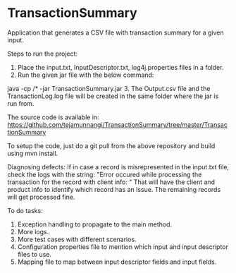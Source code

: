 # TransactionSummary
Application that generates a CSV file with transaction summary for a given input.

Steps to run the project:

1. Place the input.txt, InputDescriptor.txt, log4j.properties files in a folder.
2. Run the given jar file with the below command:

java -cp <folder in which config files are copied>/* -jar TransactionSummary.jar
3. The Output.csv file and the TransactionLog.log file will be created in the same folder where the jar is run from.

The source code is available in: 
https://github.com/tejamunnangi/TransactionSummary/tree/master/TransactionSummary

To setup the code, just do a git pull from the above repository and build using mvn install.

Diagnosing defects:
If in case a record is misrepresented in the input.txt file, check the logs with the string: "Error occured while processing the transaction for the record with client info: "
That will have the client and product info to identify which record has an issue.
The remaining records will get processed fine.

To do tasks:

1. Exception handling to propagate to the main method.
2. More logs.
3. More test cases with different scenarios.
4. Configuration properties file to mention which input and input descriptor files to use.
5. Mapping file to map between input descriptor fields and input fields.
